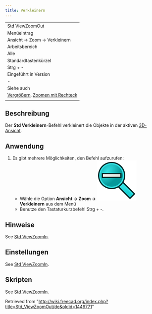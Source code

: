 ```yaml
---
title: Verkleinern
---
```


|                                                                                                                       |
| --------------------------------------------------------------------------------------------------------------------- |
| Std ViewZoomOut                                                                                                       |
| Menüeintrag                                                                                                           |
| Ansicht → Zoom‏‎ → Verkleinern                                                                                        |
| Arbeitsbereich                                                                                                        |
| Alle                                                                                                                  |
| Standardtastenkürzel                                                                                                  |
| Strg + -                                                                                                              |
| Eingeführt in Version                                                                                                 |
| -                                                                                                                     |
| Siehe auch                                                                                                            |
| [Vergrößern](/Std_ViewZoomIn/de "Std ViewZoomIn/de"), [Zoomen mit Rechteck](/Std_ViewBoxZoom/de "Std ViewBoxZoom/de") |
|                                                                                                                       |

## Beschreibung

Der **Std Verkleinern**-Befehl verkleinert die Objekte in der aktiven [3D-Ansicht](/3D_view "3D view").

## Anwendung

1. Es gibt mehrere Möglichkeiten, den Befehl aufzurufen:
   - Wähle die Option **Ansicht → Zoom‏‎ → ![](/src/assets/images/Std_ViewZoomOut.svg) Verkleinern** aus dem Menü
   - Benutze den Tastaturkurzbefehl Strg + -.

## Hinweise

See [Std ViewZoomIn](/Std_ViewZoomIn#Notes "Std ViewZoomIn").

## Einstellungen

See [Std ViewZoomIn](/Std_ViewZoomIn#Preferences "Std ViewZoomIn").

## Skripten

See [Std ViewZoomIn](/Std_ViewZoomIn#Scripting "Std ViewZoomIn").

Retrieved from "<http://wiki.freecad.org/index.php?title=Std_ViewZoomOut/de&oldid=1449771>"
